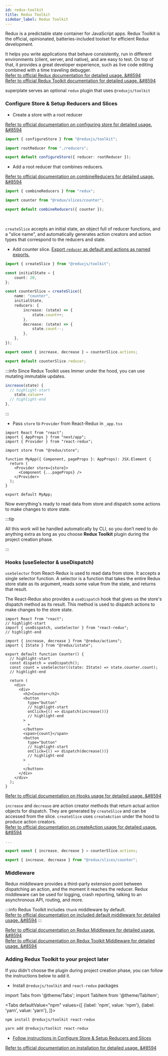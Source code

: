```yaml
---
id: redux-toolkit
title: Redux Toolkit
sidebar_label: Redux Toolkit
---
```


Redux is a predictable state container for JavaScript apps. Redux Toolkit is the official, opinionated, batteries-included toolset for efficient Redux development.

It helps you write applications that behave consistently, run in different environments (client, server, and native), and are easy to test. On top of that, it provides a great developer experience, such as live code editing combined with a time traveling debugger.  
[Refer to official Redux documentation for detailed usage. &#8594](https://redux.js.org/introduction/getting-started)  
[Refer to official Redux Toolkit documentation for detailed usage. &#8594](https://redux-toolkit.js.org/introduction/quick-start)

superplate serves an optional `redux` plugin that uses `@reduxjs/toolkit`
### Configure Store & Setup Reducers and Slices

- Create a store with a root reducer

[Refer to official documentation on configuring store for detailed usage. &#8594](https://redux-toolkit.js.org/api/configureStore)

```ts title="src/redux/store.ts"
import { configureStore } from "@reduxjs/toolkit";

import rootReducer from "./reducers";

export default configureStore({ reducer: rootReducer });
 ```

-  Add a root reducer that combines reducers.

[Refer to official documentation on combineReducers for detailed usage. &#8594](https://redux.js.org/recipes/structuring-reducers/using-combinereducers)


 ```ts title="src/redux/reducers.ts"
import { combineReducers } from "redux";

import counter from "@redux/slices/counter";

export default combineReducers({ counter });
```
<br/>

`createSlice` accepts an initial state, an object full of reducer functions, and a "slice name", and automatically generates action creators and action types that correspond to the reducers and state.  

- Add counter slice. [Export `reducer` as default and actions as named exports.](https://github.com/erikras/ducks-modular-redux)

```ts title="src/redux/slices/counter/index.ts"
import { createSlice } from "@reduxjs/toolkit";

const initialState = {
    count: 20,
};

const counterSlice = createSlice({
    name: "counter",
    initialState,
    reducers: {
        increase: (state) => {
            state.count++;
        },
        decrease: (state) => {
            state.count--;
        },
    },
});

export const { increase, decrease } = counterSlice.actions;

export default counterSlice.reducer;
```

:::info
Since Redux Toolkit uses Immer under the hood, you can use mutating immutable updates.
```js
increase(state) {
  // highlight-start
    state.value++
  // highlight-end
},
```
:::

- Pass `store` to `Provider` from React-Redux in `_app.tsx`
```tsx title="pages/_app.tsx"
import React from "react";
import { AppProps } from "next/app";
import { Provider } from "react-redux";

import store from "@redux/store";

function MyApp({ Component, pageProps }: AppProps): JSX.Element {
  return (
    <Provider store={store}>
      <Component {...pageProps} />
    </Provider>
  );
}

export default MyApp;
```

Now everything's ready to read data from store and dispatch some actions to make changes to store state.

:::tip

All this work will be handled automatically by CLI, so you don’t need to do anything extra as long as you choose **Redux Toolkit** plugin during the project creation phase.

:::
### Hooks (useSelector & useDispatch)

`useSelector` from React-Redux is used to read data from store. It accepts a single selector function. A selector is a function that takes the entire Redux store state as its argument, reads some value from the state, and returns that result.

The React-Redux also provides a `useDispatch` hook that gives us the store's dispatch method as its result. This method is used to dispatch actions to make changes to the store state.

```tsx title="src/components/counter/index.tsx"
import React from "react";
// highlight-start
import { useDispatch, useSelector } from "react-redux";
// highlight-end

import { increase, decrease } from "@redux/actions";
import { IState } from "@redux/istate";

export default function Counter() {
  // highlight-start
  const dispatch = useDispatch();
  const count = useSelector((state: IState) => state.counter.count);
  // highlight-end
  
  return (
    <div>
      <div>
        <h2>Counter</h2>
        <button
          type="button"
          // highlight-start
          onClick={() => dispatch(increase())}
          // highlight-end
        >
          +
        </button>
        <span>{count}</span>
        <button
          type="button"
          // highlight-start
          onClick={() => dispatch(decrease())}
          // highlight-end
        >
          -
        </button>
      </div>
    </div>
  );
}
```
[Refer to official documentation on Hooks usage for detailed usage. &#8594](https://redux.js.org/tutorials/fundamentals/part-5-ui-react#reading-state-from-the-store-with-useselector)

`increase` and `decrease` are action creator methods that return actual action objects for dispatch. They are generated by `createSlice` and can be accessed from the slice. `createSlice` uses `createAction` under the hood to produce action creators.  
[Refer to official documentation on createAction usage for detailed usage. &#8594](https://redux-toolkit.js.org/api/createAction)

```ts title="src/redux/slices/counter/index.ts"
...

export const { increase, decrease } = counterSlice.actions;
```

```ts title="src/redux/actions.ts"
export { increase, decrease } from "@redux/slices/counter";
```


### Middleware

Redux middleware provides a third-party extension point between dispatching an action, and the moment it reaches the reducer. Redux middleware can be used for logging, crash reporting, talking to an asynchronous API, routing, and more.

:::info
Redux Toolkit includes `thunk` middleware by default.  
[Refer to official documentation on included default middleware for detailed usage. &#8594](https://redux-toolkit.js.org/api/getDefaultMiddleware#included-default-middleware)
:::

[Refer to official documentation on Redux Middleware for detailed usage. &#8594](https://redux.js.org/tutorials/fundamentals/part-4-store#middleware)  
[Refer to official documentation on Redux Toolkit Middleware for detailed usage. &#8594](https://redux-toolkit.js.org/api/getDefaultMiddleware)

### Adding Redux Toolkit to your project later

If you didn't choose the plugin during project creation phase, you can follow the instructions below to add it.

- Install `@reduxjs/toolkit` and `react-redux` packages

import Tabs from '@theme/Tabs';
import TabItem from '@theme/TabItem';

<Tabs
  defaultValue="npm"
  values={[
    {label: 'npm', value: 'npm'},
    {label: 'yarn', value: 'yarn'},
  ]}>
  <TabItem value="npm">

```bash
npm install @reduxjs/toolkit react-redux
```
  </TabItem>
  <TabItem value="yarn">

```bash
yarn add @reduxjs/toolkit react-redux
```          
  </TabItem>
</Tabs>

- [Follow instructions in Configure Store & Setup Reducers and Slices](#configure-store--setup-reducers-and-slices)

[Refer to official documentation on installation for detailed usage. &#8594](https://redux-toolkit.js.org/introduction/quick-start#installation)
